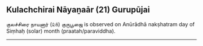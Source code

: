 ## Kulachchirai Nāyaṉaār (21) Gurupūjai
குலச்சிரை நாயனார் (௨௧) குருபூஜை is observed on Anūrādhā nakṣhatram day of Siṃhaḥ (solar) month (praatah/paraviddha).



---
